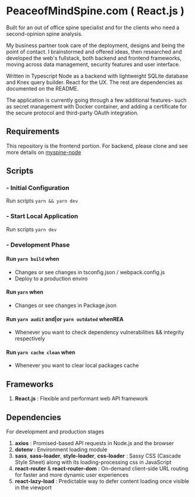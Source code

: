 # PeaceofMindSpine.com ( React.js )

Built for an out of office spine specialist and for the clients who need a second-opinion spine analysis.

My business partner took care of the deployment, designs and being the point of contact. I brainstormed and offered ideas, then researched and developed the web's fullstack, both backend and frontend frameworks, moving across data management, security features and user interface.

Written in Typescript Node as a backend with lightweight SQLite database and Knex query builder. React for the UX. The rest are dependencies as documented on the README.

The application is currently going through a few additional features- such as secret management with Docker container, and adding a certificate for the secure protocol and third-party OAuth integration.

## Requirements
  
  This repository is the frontend portion.
  For backend, please clone and see more details on [myspine-node](https://github.com/DreamTechSyndicate/myspine-node)

## Scripts

### - Initial Configuration

  Run scripts `yarn && yarn dev`

### - Start Local Application

  Run scripts `yarn dev`

### - Development Phase

  #### Run `yarn build` when
  - Changes or see changes in tsconfig.json / webpack.config.js
  - Deploy to a production enviro

  #### Run `yarn` when
  - Changes or see changes in Package.json

  #### Run `yarn audit` and|or `yarn outdated` whenREA
  - Whenever you want to check dependency vulnerabilities && integrity respectively

  #### Run `yarn cache clean` when 
  - Whenever you want to clear local packages cache

## Frameworks
1. **React.js** : Flexible and performant web API framework

## Dependencies
For development and production stages

1. **axios** : Promised-based API requests in Node.js and the browser
2. **dotenv** : Environment loading module
3. **sass**, **sass-loader**, **style-loader**, **css-loader** : Sassy CSS (Cascade Style Sheet) along with its loading-processing css in JavaScript
4. **react-router** & **react-router-dom** : On-demand client-side URL routing for faster and more dynamic user experiences
5. **react-lazy-load** : Predictable way to defer content loading once visible in the viewport
